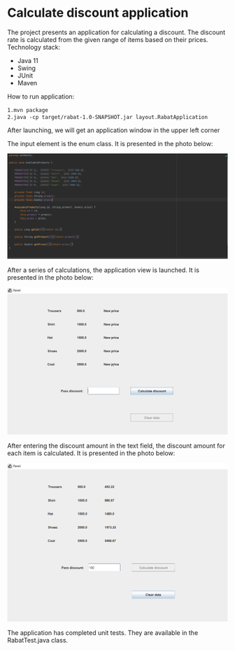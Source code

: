 # Calculate discount application

The project presents an application for calculating a discount. The discount rate is calculated from the given range of items based on their prices. 
Technology stack:
- Java 11
- Swing
- JUnit
- Maven 

How to run application:
```
1.mvn package
2.java -cp target/rabat-1.0-SNAPSHOT.jar layout.RabatApplication
```

After launching, we will get an application window in the upper left corner

The input element is the enum class. It is presented in the photo below:

![](photo/enum.PNG)

After a series of calculations, the application view is launched. It is presented in the photo below:

![](photo/application.PNG)

After entering the discount amount in the text field, the discount amount for each item is calculated. It is presented in the photo below:

![](photo/calculatedDiscount.PNG)

The application has completed unit tests. They are available in the RabatTest.java class.


